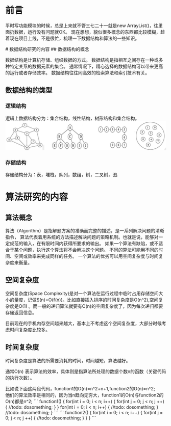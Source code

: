 # 前言
<P>平时写功能模块的时候，总是上来就不管三七二十一就是new ArrayList()，往里面扔数据，运行没有问题就OK。
现在想想，貌似很多概念的东西都比较模糊，趁着现在项目上线，不是很忙，梳理一下数据结构和算法的一些知识。</p>
# 数据结构研究的内容
## 数据结构的概念
<p>数据结构是计算机存储、组织数据的方式。
数据结构是指相互之间存在一种或多种特定关系的数据元素的集合。
通常情况下，精心选择的数据结构可以带来更高的运行或者存储效率。
数据结构往往同高效的检索算法和索引技术有关。</p>

## 数据结构的类型
### 逻辑结构

逻辑上数据结构分为：集合结构，线性结构，树形结构和集合结构。<br/>
<img src="https://raw.githubusercontent.com/Yang1793/NoteSpaces/master/%E6%95%B0%E6%8D%AE%E7%BB%93%E6%9E%84%E5%92%8C%E7%AE%97%E6%B3%95/picture/%E9%80%BB%E8%BE%91%E7%BB%93%E6%9E%84.png" />

### 存储结构
存储结构分为：表，堆栈，队列，数组，树，二叉树，图.

# 算法研究的内容
## 算法概念
<p>算法（Algorithm）是指解题方案的准确而完整的描述，是一系列解决问题的清晰指令，
算法代表着用系统的方法描述解决问题的策略机制。也就是说，能够对一定规范的输入，在有限时间内获得所要求的输出。
如果一个算法有缺陷，或不适合于某个问题，执行这个算法将不会解决这个问题。
不同的算法可能用不同的时间、空间或效率来完成同样的任务。
一个算法的优劣可以用空间复杂度与时间复杂度来衡量。</p>

## 空间复杂度
<p>空间复杂度(Space Complexity)是对一个算法在运行过程中临时占用存储空间大小的量度，记做S(n)=O(f(n))。比如直接插入排序的时间复杂度是O(n^2),空间复杂度是O(1) 。而一般的递归算法就要有O(n)的空间复杂度了，因为每次递归都要存储返回信息。</p>
<p>目前现在的手机内存空间越来越大，基本上不考虑这个空间复杂度，大部分时候考虑时间复杂度比较多。</p>

## 时间复杂度
<p>时间复杂度是算法的所需要消耗的时间，时间越短，算法越好。</p>
<p>通常O(n) 表示算法的效率，具体则是指算法所处理的数据个数n的函数（关键代码的执行次数）。</p>
比如说下面这两段代码，function1的O(n)=n^2+n+1,function2的O(n)=n^2;<br/>
他们的算法效率是相同的，因为当n趋向无穷大，function1的O(n)与function2的O(n)都是n^2;
```
function1() {
   for(int i = 0; i < n; i++) {
        for(int j = 0; j < n; j ++) {
        //todo: dosomething;
        }   
    }
    for(int i = 0; i < n; i++) {
      //todo: dosomething;
    }
     //todo: dosomething;
}
```
```
function2() {
   for(int i = 0; i < n; i++) {
        for(int j = 0; j < n; j ++) {
        //todo: dosomething;
        }   
    }
}
```
